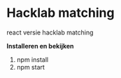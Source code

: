 # Hacklab matching
react versie hacklab matching

**Installeren en bekijken**

1. npm install
2. npm start
